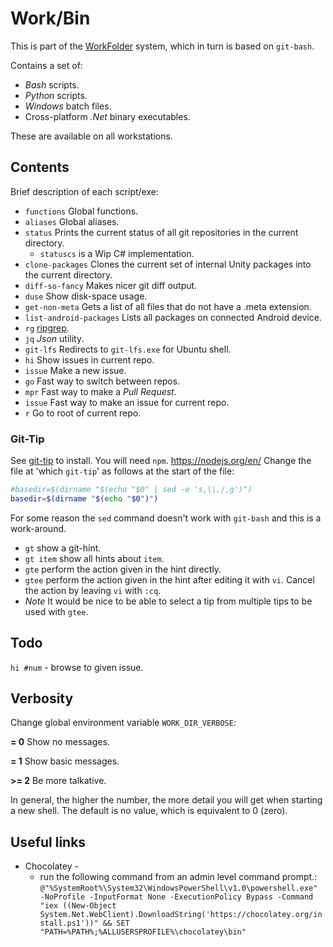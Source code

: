 # Work/Bin

This is part of the [WorkFolder](<https://github.com/cschladetsch/WorkFolder>) system, which in turn is based on `git-bash`.

Contains a set of:

* *Bash* scripts.
* *Python* scripts.
* *Windows* batch files.
* Cross-platform *.Net* binary executables.

These are available on all workstations.

## Contents

Brief description of each script/exe:
  * `functions` Global functions.
  * `aliases` Global aliases.
  * `status` Prints the current status of all git repositories in the current directory.
      * `statuscs` is a Wip C# implementation.
  * `clone-packages` Clones the current set of internal Unity packages into the current directory.
  * `diff-so-fancy` Makes nicer git diff output.
  * `duse` Show disk-space usage.
  * `get-non-meta` Gets a list of all files that do not have a .meta extension.
  * `list-android-packages` Lists all packages on connected Android device.
  * `rg` [ripgrep](<https://github.com/BurntSushi/ripgrep/blob/master/README.md>).
  * `jq` *Json* utility.
  * `git-lfs` Redirects to `git-lfs.exe` for Ubuntu shell.
  * `hi` Show issues in current repo.
  * `issue` Make a new issue.
  * `go` Fast way to switch between repos.
  * `mpr` Fast way to make a *Pull Request*.
  * `issue` Fast way to make an issue for current repo.
  * `r` Go to root of current repo.

### Git-Tip

See [git-tip](https://github.com/git-tips/tips) to install. You will need `npm`. https://nodejs.org/en/
Change the file at 'which `git-tip`' as follows at the start of the file:

```bash
#basedir=$(dirname "$(echo "$0" | sed -e 's,\\,/,g')")
basedir=$(dirname "$(echo "$0")")
```
For some reason the `sed` command doesn't work with `git-bash` and this is a work-around.

  * `gt` show a git-hint.
  * `gt item` show all hints about `item`.
  * `gte` perform the action given in the hint directly.
  * `gtee` perform the action given in the hint after editing it with `vi`. Cancel the action by leaving `vi` with `:cq`.
  * *Note* It would be nice to be able to select a tip from multiple tips to be used with `gtee`.

## Todo

`hi #num` - browse to given issue.

## Verbosity

Change global environment variable `WORK_DIR_VERBOSE`:

 **= 0** Show no messages.

 **= 1** Show basic messages.

**>= 2** Be more talkative.

In general, the higher the number, the more detail you will get when starting a new shell. The default is no value, which is equivalent to 0 (zero).

## Useful links

  * Chocolatey - 
    * run the following command from an admin level command prompt.:
    `@"%SystemRoot%\System32\WindowsPowerShell\v1.0\powershell.exe" -NoProfile -InputFormat None -ExecutionPolicy Bypass -Command "iex ((New-Object System.Net.WebClient).DownloadString('https://chocolatey.org/install.ps1'))" && SET "PATH=%PATH%;%ALLUSERSPROFILE%\chocolatey\bin"`
